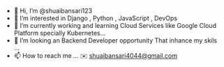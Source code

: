 - 👋 Hi, I’m @shuaibansari123
- 👀 I’m interested in Django , Python , JavaScript , DevOps
- 🌱 I’m currently working and learning Cloud Services like Google Cloud Platform specially Kubernetes...
- 💞️ I’m looking an Backend Developer opportunity That inhance my skils ...
- 📫 How to reach me ... ✉️ shuaibansari4044@gmail.com

<!---
shuaibansari123/shuaibansari123 is a ✨ special ✨ repository because its `README.md` (this file) appears on your GitHub profile.
You can click the Preview link to take a look at your changes.
--->
